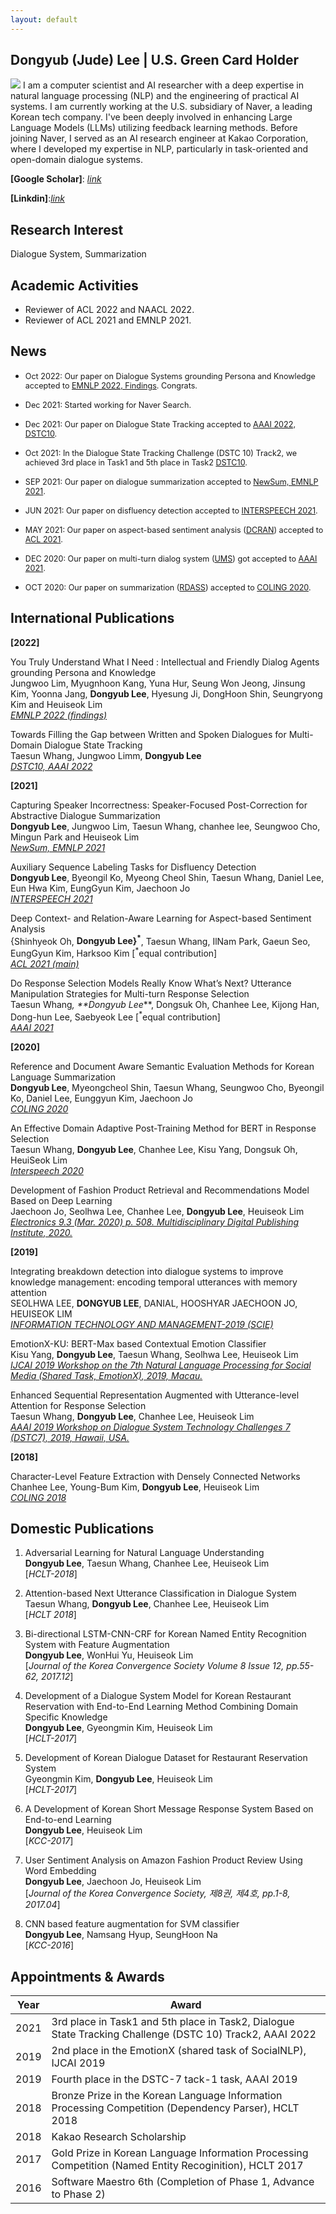 ```yaml
---
layout: default
---
```


## Dongyub (Jude) Lee | U.S. Green Card Holder

<img class="profile-picture" src="profile.jpg">
I am a computer scientist and AI researcher with a deep expertise in natural language processing (NLP) and the engineering of practical AI systems. I am currently working at the U.S. subsidiary of Naver, a leading Korean tech company. I've been deeply involved in enhancing Large Language Models (LLMs) utilizing feedback learning methods. Before joining Naver, I served as an AI research engineer at Kakao Corporation, where I developed my expertise in NLP, particularly in task-oriented and open-domain dialogue systems.

**[Google Scholar]**: [*link*](https://scholar.google.com/citations?user=Pz8yVqYAAAAJ&hl=en)

**[Linkdin]**:[*link*](https://www.linkedin.com/in/dongyub-lee-56a65810a/)

## Research Interest
Dialogue System, Summarization

## Academic Activities
- Reviewer of ACL 2022 and NAACL 2022.
- Reviewer of ACL 2021 and EMNLP 2021.

## News

* <span style = "font-size:0.9em">Oct 2022: Our paper on Dialogue Systems grounding Persona and Knowledge accepted to [EMNLP 2022, Findings](https://2022.emnlp.org/). Congrats.<br></span>


* <span style = "font-size:0.9em">Dec 2021: Started working for Naver Search. <br></span>


* <span style = "font-size:0.9em">Dec 2021: Our paper on Dialogue State Tracking accepted to [AAAI 2022, DSTC10](https://dstc10.dstc.community/home).<br></span>

* <span style = "font-size:0.9em">Oct 2021: In the Dialogue State Tracking Challenge (DSTC 10) Track2, we achieved 3rd place in Task1 and 5th place in Task2 [DSTC10](https://dstc10.dstc.community/home).<br></span>
* <span style = "font-size:0.9em">SEP 2021: Our paper on dialogue summarization accepted to [NewSum, EMNLP 2021](https://aclanthology.org/2021.newsum-1.8/).<br></span>
* <span style = "font-size:0.9em">JUN 2021: Our paper on disfluency detection accepted to [INTERSPEECH 2021](https://www.interspeech2021.org/).<br></span>
* <span style = "font-size:0.9em">MAY 2021: Our paper on aspect-based sentiment analysis ([DCRAN](https://aclanthology.org/2021.acl-short.63.pdf)) accepted to [ACL 2021](https://2021.aclweb.org/).<br></span>
* <span style = "font-size:0.9em">DEC 2020: Our paper on multi-turn dialog system ([UMS](https://arxiv.org/pdf/2009.04703.pdf)) got accepted to [AAAI 2021](https://aaai.org/Conferences/AAAI-21/).<br></span>
* <span style = "font-size:0.9em">OCT 2020: Our paper on summarization ([RDASS](https://www.aclweb.org/anthology/2020.coling-main.491.pdf)) accepted to [COLING 2020](https://coling2020.org/).<br></span>
<!--* <span style = "font-size:0.9em">JUL 2020: Our paper on multi-turn dialog system got accepted to [INTERSPEECH 2020](http://www.interspeech2020.org/).<br></span>-->
<!--* <span style = "font-size:0.9em">AUG 2019: Our system ranked 2nd place at [EmotionX](https://sites.google.com/view/emotionx2019/) (shared task of [SocialNLP@IJCAI2019](https://sites.google.com/site/socialnlp2019/)).<br></span>-->

## International Publications

**[2022]**

You Truly Understand What I Need : Intellectual and Friendly Dialog Agents grounding Persona and Knowledge <br>
Jungwoo Lim, Myugnhoon Kang, Yuna Hur, Seung Won Jeong, Jinsung Kim, Yoonna Jang, **Dongyub Lee**, Hyesung Ji, DongHoon Shin, Seungryong Kim and Heuiseok Lim <br>
[*EMNLP 2022 (findings)*](https://2022.emnlp.org/)

Towards Filling the Gap between Written and Spoken Dialogues for Multi-Domain Dialogue State Tracking <br>
Taesun Whang, Jungwoo Limm, **Dongyub Lee** <br>
[*DSTC10, AAAI 2022*](https://aaai.org/Conferences/AAAI-22/)

**[2021]**

Capturing Speaker Incorrectness: Speaker-Focused Post-Correction for Abstractive Dialogue Summarization <br>
**Dongyub Lee**, Jungwoo Lim, Taesun Whang, chanhee lee, Seungwoo Cho, Mingun Park and Heuiseok Lim <br>
[*NewSum, EMNLP 2021*](https://aclanthology.org/2021.newsum-1.8/)


Auxiliary Sequence Labeling Tasks for Disfluency Detection <br>
**Dongyub Lee**, Byeongil Ko, Myeong Cheol Shin, Taesun Whang, Daniel Lee, Eun Hwa Kim, EungGyun Kim, Jaechoon Jo <br>
[*INTERSPEECH 2021*](https://arxiv.org/abs/2011.04512)

Deep Context- and Relation-Aware Learning for Aspect-based Sentiment Analysis <br>
{Shinhyeok Oh, **Dongyub Lee}<sup>*</sup>**, Taesun Whang, IlNam Park, Gaeun Seo, EungGyun Kim, Harksoo Kim [<sup>*</sup>equal contribution] <br>
[*ACL 2021 (main)*](http://arxiv.org/abs/2106.03806)

Do Response Selection Models Really Know What’s Next? Utterance Manipulation Strategies for Multi-turn Response Selection <br>
Taesun Whang<sup>*</sup>, **Dongyub Lee<sup>*</sup>**, Dongsuk Oh, Chanhee Lee, Kijong Han, Dong-hun Lee, Saebyeok Lee [<sup>*</sup>equal contribution] <br>
[*AAAI 2021*](https://arxiv.org/abs/2009.04703)

**[2020]**

Reference and Document Aware Semantic Evaluation Methods for Korean Language Summarization<br>
**Dongyub Lee**, Myeongcheol Shin, Taesun Whang, Seungwoo Cho, Byeongil Ko, Daniel Lee, Eunggyun Kim, Jaechoon Jo<br>
[*COLING 2020*](https://www.aclweb.org/anthology/2020.coling-main.491/)


An Effective Domain Adaptive Post-Training Method for BERT in Response Selection<br>
Taesun Whang, **Dongyub Lee**, Chanhee Lee, Kisu Yang, Dongsuk Oh, HeuiSeok Lim<br>
[*Interspeech 2020*](https://arxiv.org/abs/1908.04812v2)

Development of Fashion Product Retrieval and Recommendations Model Based on Deep Learning<br>
Jaechoon Jo, Seolhwa Lee, Chanhee Lee, **Dongyub Lee**, Heuiseok Lim<br>
[*Electronics 9.3 (Mar. 2020) p. 508. Multidisciplinary Digital Publishing Institute, 2020.*](https://www.mdpi.com/2079-9292/9/3/508)

**[2019]**

Integrating breakdown detection into dialogue systems to improve knowledge management: encoding temporal utterances with memory attention<br>
SEOLHWA LEE, **DONGYUB LEE**, DANIAL, HOOSHYAR JAECHOON JO, HEUISEOK LIM <br>
[*INFORMATION TECHNOLOGY AND MANAGEMENT-2019 (SCIE)*](https://link.springer.com/article/10.1007/s10799-019-00308-x)

EmotionX-KU: BERT-Max based Contextual Emotion Classifier<br>
Kisu Yang, **Dongyub Lee**, Taesun Whang, Seolhwa Lee, Heuiseok Lim<br>
[*IJCAI 2019 Workshop on the 7th Natural Language Processing for Social Media (Shared Task, EmotionX), 2019, Macau.*](https://arxiv.org/pdf/1906.11565.pdf) 

Enhanced Sequential Representation Augmented with Utterance-level Attention for Response Selection<br>
Taesun Whang, **Dongyub Lee**, Chanhee Lee, Heuiseok Lim<br>
[*AAAI 2019 Workshop on Dialogue System Technology Challenges 7 (DSTC7), 2019, Hawaii, USA.*](http://workshop.colips.org/dstc7/papers/15.pdf)


**[2018]**

Character-Level Feature Extraction with Densely Connected Networks<br>
Chanhee Lee, Young-Bum Kim, **Dongyub Lee**, Heuiseok Lim<br>
[*COLING 2018*](https://www.aclweb.org/anthology/C18-1273/)

## Domestic Publications
1. Adversarial Learning for Natural Language Understanding<br>
**Dongyub Lee**, Taesun Whang, Chanhee Lee, Heuiseok Lim<br>
[*HCLT-2018*]

2. Attention-based Next Utterance Classification in Dialogue System <br>
Taesun Whang, **Dongyub Lee**, Chanhee Lee, Heuiseok Lim<br>
[*HCLT 2018*] 

3. Bi-directional LSTM-CNN-CRF for Korean Named Entity Recognition System with Feature Augmentation<br>
**Dongyub Lee**, WonHui Yu, Heuiseok Lim<br>
[*Journal of the Korea Convergence Society Volume 8 Issue 12, pp.55-62, 2017.12*]

4. Development of a Dialogue System Model for Korean Restaurant Reservation with End-to-End Learning Method Combining Domain Specific Knowledge <br>
**Dongyub Lee**, Gyeongmin Kim, Heuiseok Lim<br>
[*HCLT-2017*]

5. Development of Korean Dialogue Dataset for Restaurant Reservation System <br>
Gyeongmin Kim, **Dongyub Lee**, Heuiseok Lim<br>
[*HCLT-2017*]

6. A Development of Korean Short Message Response System Based on End-to-end Learning <br>
**Dongyub Lee**, Heuiseok Lim<br>
[*KCC-2017*]

7. User Sentiment Analysis on Amazon Fashion Product Review Using Word Embedding<br>
**Dongyub Lee**, Jaechoon Jo, Heuiseok Lim<br>
[*Journal of the Korea Convergence Society, 제8권, 제4호, pp.1-8, 2017.04*]

8. CNN based feature augmentation for SVM classifier<br>
**Dongyub Lee**, Namsang Hyup, SeungHoon Na<br>
[*KCC-2016*]

## Appointments & Awards

Year | Award
:-----:|-------
2021 | 3rd place in Task1 and 5th place in Task2, Dialogue State Tracking Challenge (DSTC 10) Track2, AAAI 2022
2019 | 2nd place in the EmotionX (shared task of SocialNLP), IJCAI 2019   
2019 | Fourth place in the DSTC-7 tack-1 task, AAAI 2019
2018 | Bronze Prize in the Korean Language Information Processing Competition (Dependency Parser), HCLT 2018
2018 | Kakao Research Scholarship
2017 | Gold Prize in Korean Language Information Processing Competition (Named Entity Recoginition), HCLT 2017
2016 | Software Maestro 6th (Completion of Phase 1, Advance to Phase 2)



 <!-- This is a [link](http://google.com). Something *italics* and something **bold**.-->
 <!-- Here is a horizontal rule --- -->
 <!-- Here is a blockquote> To a great mind, nothing is little -->
